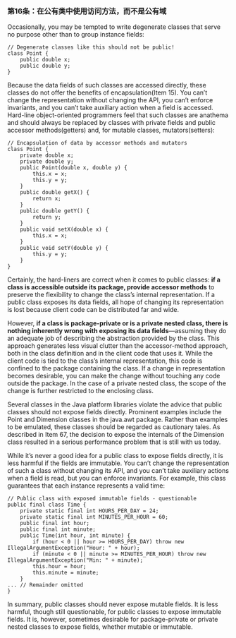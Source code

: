 ### 第16条：在公有类中使用访问方法，而不是公有域

Occasionally, you may be tempted to write degenerate classes that serve no purpose other than to group instance fields:

```
// Degenerate classes like this should not be public!
class Point { 
    public double x; 
    public double y;
}
```

Because the data fields of such classes are accessed directly, these classes do not offer the benefits of encapsulation\(Item 15\). You can’t change the representation without changing the API, you can’t enforce invariants, and you can’t take auxiliary action when a field is accessed. Hard-line object-oriented programmers feel that such classes are anathema and should always be replaced by classes with private fields and public accessor methods\(getters\) and, for mutable classes, mutators\(setters\):

```
// Encapsulation of data by accessor methods and mutators
class Point {
    private double x; 
    private double y;
    public Point(double x, double y) { 
        this.x = x;
        this.y = y;
    }
    public double getX() { 
        return x; 
    } 
    public double getY() { 
        return y; 
    }
    public void setX(double x) { 
        this.x = x; 
    }
    public void setY(double y) { 
        this.y = y; 
    }
}
```

Certainly, the hard-liners are correct when it comes to public classes: **if a class is accessible outside its package, provide accessor methods** to preserve the flexibility to change the class’s internal representation. If a public class exposes its data fields, all hope of changing its representation is lost because client code can be distributed far and wide.

However, **if a class is package-private or is a private nested class, there is nothing inherently wrong with exposing its data fields**—assuming they do an adequate job of describing the abstraction provided by the class. This approach generates less visual clutter than the accessor-method approach, both in the class definition and in the client code that uses it. While the client code is tied to the class’s internal representation, this code is confined to the package containing the class. If a change in representation becomes desirable, you can make the change without touching any code outside the package. In the case of a private nested class, the scope of the change is further restricted to the enclosing class.

Several classes in the Java platform libraries violate the advice that public classes should not expose fields directly. Prominent examples include the Point and Dimension classes in the java.awt package. Rather than examples to be emulated, these classes should be regarded as cautionary tales. As described in Item 67, the decision to expose the internals of the Dimension class resulted in a serious performance problem that is still with us today.

While it’s never a good idea for a public class to expose fields directly, it is less harmful if the fields are immutable. You can’t change the representation of such a class without changing its API, and you can’t take auxiliary actions when a field is read, but you can enforce invariants. For example, this class guarantees that each instance represents a valid time:

```
// Public class with exposed immutable fields - questionable
public final class Time {
    private static final int HOURS_PER_DAY = 24; 
    private static final int MINUTES_PER_HOUR = 60;
    public final int hour; 
    public final int minute;
    public Time(int hour, int minute) {
        if (hour < 0 || hour >= HOURS_PER_DAY) throw new IllegalArgumentException("Hour: " + hour); 
        if (minute < 0 || minute >= MINUTES_PER_HOUR) throw new IllegalArgumentException("Min: " + minute); 
        this.hour = hour;
        this.minute = minute;
    }
... // Remainder omitted 
}
```

In summary, public classes should never expose mutable fields. It is less harmful, though still questionable, for public classes to expose immutable fields. It is, however, sometimes desirable for package-private or private nested classes to expose fields, whether mutable or immutable.


